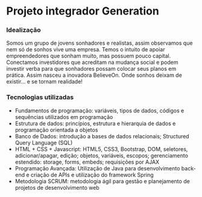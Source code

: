 # Projeto integrador Generation



### Idealização

Somos um grupo de jovens sonhadores e realistas, assim observamos que nem só de sonhos vive uma empresa. Temos o intuito de apoiar empreendedores que sonham muito, mas possuem pouco capital. Conectamos investidores que acreditam na mudança social e podem investir verba para que sonhadores possam colocar seus planos em prática. Assim nasceu a inovadora BelieveOn. Onde sonhos deixam de existir... e se tornam realidade!
### Tecnologias utilizadas
-   Fundamentos de programação: variáveis, tipos de dados, códigos e sequências utilizados em programação
-   Estrutura de dados: princípios, estrutura e hierarquia de dados e programação orientada a objetos
-   Banco de Dados: introdução a bases de dados relacionais; Structured Query Language (SQL)
-   HTML + CSS + Javascript: HTML5, CSS3, Bootstrap, DOM, seletores, adicionar/apagar, edição; objetos, variáveis, escopos; gerenciamento estendido: storage, forms, embeds; requisições por AJAX
-   Programação Avançada: Utilização de Java para desenvolvimento back-end e criação de APIs e utilização do framework Spring
-   Metodologia SCRUM: metodologia ágil para gestão e planejamento de projetos de desenvolvimento web
